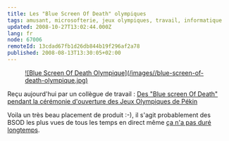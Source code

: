 ```yaml
---
title: Les "Blue Screen Of Death" olympiques
tags: amusant, microsofterie, jeux olympiques, travail, informatique
updated: 2008-10-27T13:02:44.000Z
lang: fr
node: 67006
remoteId: 13cdad67fb1d26db844b19f296af2a78
published: 2008-08-13T13:30:05+02:00
---
```

<figure class="object-center"><a href="/images/blue-screen-of-death-olympique.jpg">![Blue Screen Of Death Olympique](/images//blue-screen-of-death-olympique.jpg)
</a></figure>


Reçu aujourd'hui par un collègue de travail : [Des &quot;Blue screen Of Death&quot; pendant la cérémonie d'ouverture des Jeux Olympiques de Pékin](http://gizmodo.com/5035456/blue-screen-of-death-strikes-birds-nest-during-opening-ceremonies-torch-lighting)


Voila un très beau placement de produit :-), il s'agit probablement des BSOD les plus vues de tous les temps en direct même [ça n'a pas duré longtemps](http://gizmodo.com/5035456/blue-screen-of-death-strikes-birds-nest-during-opening-ceremonies-torch-lighting#c7158273).

